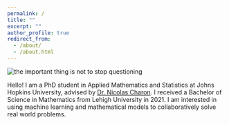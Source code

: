 ```yaml
---
permalink: /
title: ""
excerpt: ""
author_profile: true
redirect_from: 
  - /about/
  - /about.html
---
```


![the important thing is not to stop questioning](/images/about.png)

Hello! I am a PhD student in Applied Mathematics and Statistics at Johns Hopkins University, advised by [Dr. Nicolas Charon](http://www.cis.jhu.edu/~charon/). I received a Bachelor of Science in Mathematics from Lehigh University in 2021. I am interested in using machine learning and mathematical models to collaboratively solve real world problems.
